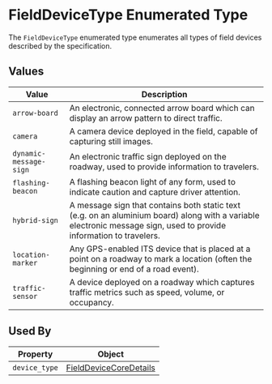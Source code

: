 # FieldDeviceType Enumerated Type
The `FieldDeviceType` enumerated type enumerates all types of field devices described by the specification.

## Values
Value | Description
--- | ---
`arrow-board` | An electronic, connected arrow board which can display an arrow pattern to direct traffic.
`camera` | A camera device deployed in the field, capable of capturing still images.
`dynamic-message-sign` | An electronic traffic sign deployed on the roadway, used to provide information to travelers.
`flashing-beacon` | A flashing beacon light of any form, used to indicate caution and capture driver attention.
`hybrid-sign` | A message sign that contains both static text (e.g. on an aluminium board) along with a variable electronic message sign, used to provide information to travelers.
`location-marker` | Any GPS-enabled ITS device that is placed at a point on a roadway to mark a location (often the beginning or end of a road event).
`traffic-sensor` | A device deployed on a roadway which captures traffic metrics such as speed, volume, or occupancy.

## Used By
Property | Object
--- | ---
`device_type` | [FieldDeviceCoreDetails](/spec-content/objects/FieldDeviceCoreDetails.md)